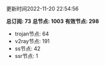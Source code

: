 更新时间2022-11-20 22:54:56

**总订阅: 73**
**总节点: 1003**
**有效节点: 298**
- trojan节点: 64
- v2ray节点: 191
- ss节点: 42
- ssr节点: 1
